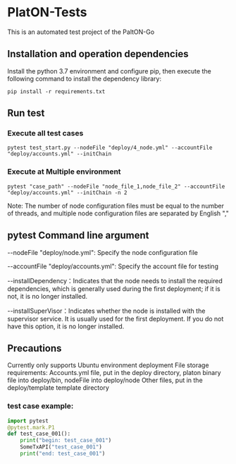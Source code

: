 # PlatON-Tests
This is an automated test project of the PaltON-Go

## Installation and operation dependencies
Install the python 3.7 environment and configure pip, then execute the following command to install the dependency library:
```shell script
pip install -r requirements.txt
```
     
## Run test

### Execute all test cases

```shell script
pytest test_start.py --nodeFile "deploy/4_node.yml" --accountFile "deploy/accounts.yml" --initChain
```

### Execute at Multiple environment

```shell script
pytest "case_path" --nodeFile "node_file_1,node_file_2" --accountFile "deploy/accounts.yml" --initChain -n 2
```

Note: The number of node configuration files must be equal to the number of threads, and multiple node configuration files are separated by English ","

## pytest Command line argument

--nodeFile "deploy/node.yml": Specify the node configuration file

--accountFile "deploy/accounts.yml": Specify the account file for testing

--installDependency：Indicates that the node needs to install the required dependencies, which is generally used during the first deployment; if it is not, it is no longer installed.

--installSuperVisor：Indicates whether the node is installed with the supervisor service. It is usually used for the first deployment. If you do not have this option, it is no longer installed.

## Precautions
Currently only supports Ubuntu environment deployment
File storage requirements:
    Accounts.yml file, put in the deploy directory, platon binary file into deploy/bin, nodeFile into deploy/node
    Other files, put in the deploy/template template directory

### test case example:
```python
import pytest
@pytest.mark.P1
def test_case_001():
    print("begin: test_case_001")
    SomeTxAPI("test_case_001")
    print("end: test_case_001")
```
    
